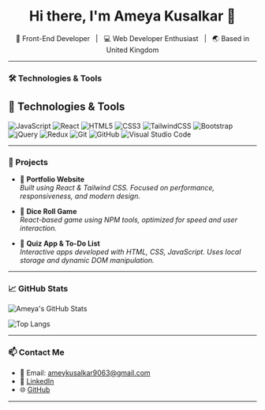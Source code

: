 <h1 align="center">Hi there, I'm Ameya Kusalkar 👋</h1>

<p align="center">
🎨 Front-End Developer &nbsp; | &nbsp; 💻 Web Developer Enthusiast &nbsp; | &nbsp; 🌏 Based in United Kingdom
</p>

---

### 🛠️ Technologies & Tools

## 🔧 Technologies & Tools

![JavaScript](https://img.shields.io/badge/-JavaScript-black?style=flat-square&logo=javascript)
![React](https://img.shields.io/badge/-React-blue?style=flat-square&logo=react)
![HTML5](https://img.shields.io/badge/-HTML5-E34F26?style=flat-square&logo=html5&logoColor=white)
![CSS3](https://img.shields.io/badge/-CSS3-1572B6?style=flat-square&logo=css3)
![TailwindCSS](https://img.shields.io/badge/-Tailwind_CSS-38B2AC?style=flat-square&logo=tailwind-css)
![Bootstrap](https://img.shields.io/badge/-Bootstrap-563D7C?style=flat-square&logo=bootstrap)
![jQuery](https://img.shields.io/badge/-jQuery-0769AD?style=flat-square&logo=jquery)
![Redux](https://img.shields.io/badge/-Redux-764ABC?style=flat-square&logo=redux)
![Git](https://img.shields.io/badge/-Git-F05032?style=flat-square&logo=git)
![GitHub](https://img.shields.io/badge/-GitHub-181717?style=flat-square&logo=github)
![Visual Studio Code](https://img.shields.io/badge/-VS_Code-007ACC?style=flat-square&logo=visual-studio-code)


---

### 🚀 Projects

- 🔹 **Portfolio Website**  
  *Built using React & Tailwind CSS. Focused on performance, responsiveness, and modern design.*

- 🎲 **Dice Roll Game**  
  *React-based game using NPM tools, optimized for speed and user interaction.*

- 📝 **Quiz App & To-Do List**  
  *Interactive apps developed with HTML, CSS, JavaScript. Uses local storage and dynamic DOM manipulation.*

---

### 📈 GitHub Stats

![Ameya's GitHub Stats](https://github-readme-stats.vercel.app/api?username=Ameyak07&show_icons=true&theme=tokyonight)

![Top Langs](https://github-readme-stats.vercel.app/api/top-langs/?username=Ameyak07&layout=compact&theme=tokyonight)

---

### 📫 Contact Me

- 📧 Email: ameykusalkar9063@gmail.com  
- 🔗 [LinkedIn](https://www.linkedin.com/in/ameya-kusalkar/)  
- 🌐 [GitHub](https://github.com/Ameyak07/)

---


